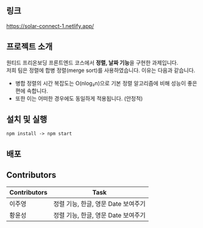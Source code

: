 ## 링크
https://solar-connect-1.netlify.app/

## 프로젝트 소개
원티드 프리온보딩 프론트엔드 코스에서 **정렬, 날짜 기능**을 구현한 과제입니다.<br />
저희 팀은 정렬에 합병 정렬(merge sort)를 사용하였습니다. 이유는 다음과 같습니다.

- 병합 정렬의 시간 복잡도는 O(nlog₂n)으로 기본 정렬 알고리즘에 비해 성능이 좋은 편에 속합니다. 
- 또한 이는 어떠한 경우에도 동일하게 적용됩니다. (안정적)


## 설치 및 실행
`npm install -> npm start` 

## 배포

## Contributors
| Contributors| Task                               |
| ----------- | ---------------------------------- |
| 이주영      | 정렬 기능, 한글, 영문 Date 보여주기 |
| 황윤성      | 정렬 기능, 한글, 영문 Date 보여주기 |
